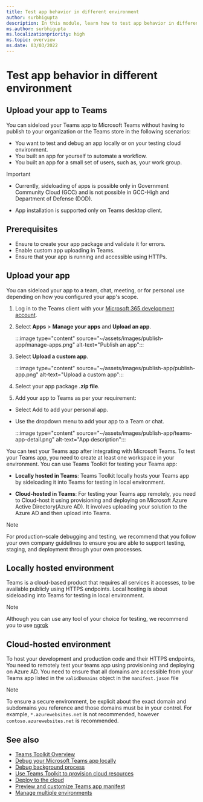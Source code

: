```yaml
---
title: Test app behavior in different environment
author: surbhigupta
description: In this module, learn how to test app behavior in different environment
ms.author: surbhigupta
ms.localizationpriority: high
ms.topic: overview
ms.date: 03/03/2022
---
```


# Test app behavior in different environment

## Upload your app to Teams

You can sideload your Teams app to Microsoft Teams without having to publish to your organization or the Teams store in the following scenarios:

* You want to test and debug an app locally or on your testing cloud environment.
* You built an app for yourself to automate a workflow.
* You built an app for a small set of users, such as, your work group.

> [!IMPORTANT]
>
> * Currently, sideloading of apps is possible only in Government Community Cloud (GCC) and is not possible in GCC-High and Department of Defense (DOD).
>
> * App installation is supported only on Teams desktop client.

## Prerequisites

* Ensure to create your app package and validate it for errors.
* Enable custom app uploading in Teams.
* Ensure that your app is running and accessible using HTTPs.

## Upload your app

You can sideload your app to a team, chat, meeting, or for personal use depending on how you configured your app's scope.

1. Log in to the Teams client with your [Microsoft 365 development account](https://developer.microsoft.com/microsoft-365/dev-program).

1. Select **Apps** > **Manage your apps** and **Upload an app**.

   :::image type="content" source="~/assets/images/publish-app/manage-apps.png" alt-text="Publish an app":::

1. Select **Upload a custom app**.

   :::image type="content" source="~/assets/images/publish-app/publish-app.png" alt-text="Upload a custom app":::

1. Select your app package **.zip file**.

1. Add your app to Teams as per your requirement:

* Select Add to add your personal app.
* Use the dropdown menu to add your app to a Team or chat.

   :::image type="content" source="~/assets/images/publish-app/teams-app-detail.png" alt-text="App description":::

You can test your Teams app after integrating with Microsoft Teams. To test your Teams app, you need to create at least one workspace in your environment. You can use Teams Toolkit for testing your Teams app:

* **Locally hosted in Teams**: Teams Toolkit locally hosts your Teams app by sideloading it into Teams for testing in local environment.

* **Cloud-hosted in Teams**: For testing your Teams app remotely, you need to Cloud-host it using provisioning and deploying on Microsoft Azure Active Directory(Azure AD). It involves uploading your solution to the Azure AD and then upload into Teams.

> [!NOTE]
> For production-scale debugging and testing, we recommend that you follow your own company guidelines to ensure you are able to support testing, staging, and deployment through your own processes.

## Locally hosted environment

Teams is a cloud-based product that requires all services it accesses, to be available publicly using HTTPS endpoints. Local hosting is about sideloading into Teams for testing in local environment.

> [!NOTE]
> Although you can use any tool of your choice for testing, we recommend you to use [ngrok](https://ngrok.com/download)

## Cloud-hosted environment

To host your development and production code and their HTTPS endpoints, You need to remotely test your teams app using provisioning and deploying on Azure AD. You need to ensure that all domains are accessible from your Teams app listed in the `validDomains` object in the `manifest.jason` file

> [!NOTE]
> To ensure a secure environment, be explicit about the exact domain and subdomains you reference and those domains must be in your control. For example, `*.azurewebsites.net` is not recommended, however `contoso.azurewebsites.net` is recommended.

## See also

* [Teams Toolkit Overview](teams-toolkit-fundamentals.md)
* [Debug your Microsoft Teams app locally](debug-local.md)
* [Debug background process](debug-background-process.md)
* [Use Teams Toolkit to provision cloud resources](provision.md)
* [Deploy to the cloud](deploy.md)
* [Preview and customize Teams app manifest](TeamsFx-preview-and-customize-app-manifest.md)
* [Manage multiple environments](TeamsFx-multi-env.md)
